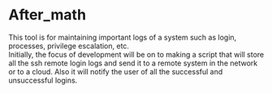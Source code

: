 # After_math
This tool is for maintaining important logs of a system such as login, processes, privilege escalation, etc.<br/>
Initially, the focus of development will be on to making a script that will store all the ssh remote login logs and send it to a remote system in the network or to a cloud. Also it will notify the user of all the successful and unsuccessful logins.<br/>
